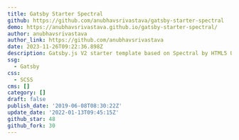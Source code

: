 ```yaml
---
title: Gatsby Starter Spectral
github: https://github.com/anubhavsrivastava/gatsby-starter-spectral
demo: https://anubhavsrivastava.github.io/gatsby-starter-spectral/
author: anubhavsrivastava
author_link: https://github.com/anubhavsrivastava
date: 2023-11-26T09:22:36.898Z
description: Gatsby.js V2 starter template based on Spectral by HTML5 UP
ssg:
  - Gatsby
css:
  - SCSS
cms: []
category: []
draft: false
publish_date: '2019-06-08T08:30:22Z'
update_date: '2022-01-13T09:45:15Z'
github_star: 48
github_fork: 30
---
```

